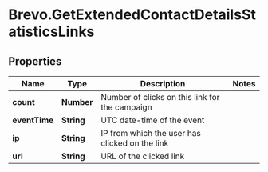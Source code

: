 # Brevo.GetExtendedContactDetailsStatisticsLinks

## Properties
Name | Type | Description | Notes
------------ | ------------- | ------------- | -------------
**count** | **Number** | Number of clicks on this link for the campaign | 
**eventTime** | **String** | UTC date-time of the event | 
**ip** | **String** | IP from which the user has clicked on the link | 
**url** | **String** | URL of the clicked link | 


